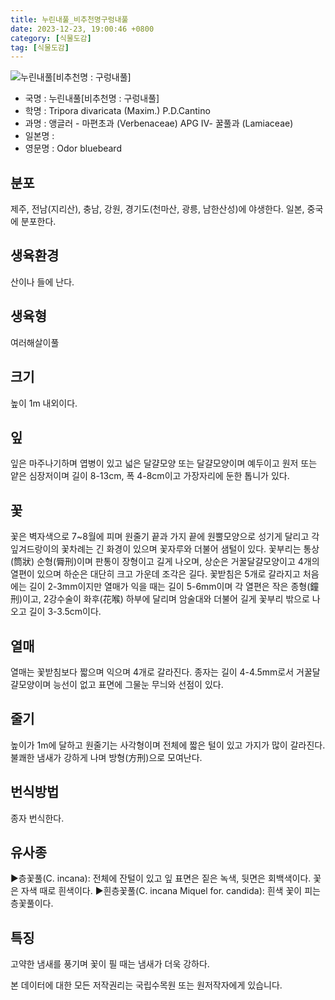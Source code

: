 ```yaml
---
title: 누린내풀_비추천명구렁내풀
date: 2023-12-23, 19:00:46 +0800
category: [식물도감]
tag: [식물도감]
---
```




![누린내풀[비추천명 : 구렁내풀]](http://www.nature.go.kr/fileUpload/plants/basic/Verbenaceae/Caryopteris/22147/22147_1_th2.jpg)
- 국명 : 누린내풀[비추천명 : 구렁내풀]
- 학명 : Tripora divaricata (Maxim.) P.D.Cantino
- 과명 : 앵글러 - 마편초과 (Verbenaceae) APG Ⅳ- 꿀풀과 (Lamiaceae)
- 일본명 : 
- 영문명 : Odor bluebeard


## 분포
제주, 전남(지리산), 충남, 강원, 경기도(천마산, 광릉, 남한산성)에 야생한다. 일본, 중국에 분포한다.
## 생육환경
산이나 들에 난다.
## 생육형
여러해살이풀 
## 크기
높이 1m 내외이다.
## 잎
잎은 마주나기하며 엽병이 있고 넓은 달걀모양 또는 달걀모양이며 예두이고 원저 또는 얕은 심장저이며 길이 8-13cm, 폭 4-8cm이고 가장자리에 둔한 톱니가 있다.
## 꽃
꽃은 벽자색으로 7~8월에 피며 원줄기 끝과 가지 끝에 원뿔모양으로 성기게 달리고 각 잎겨드랑이의 꽃차례는 긴 화경이 있으며 꽃자루와 더불어 샘털이 있다. 꽃부리는 통상(筒狀) 순형(脣刑)이며 판통이 장형이고 길게 나오며, 상순은 거꿀달걀모양이고 4개의 열편이 있으며 하순은 대단히 크고 가운데 조각은 길다. 꽃받침은 5개로 갈라지고 처음에는 길이 2-3mm이지만 열매가 익을 때는 길이 5-6mm이며 각 열편은 작은 종형(鐘刑)이고, 2강수술이 화후(花喉) 하부에 달리며 암술대와 더불어 길게 꽃부리 밖으로 나오고 길이 3-3.5cm이다.
## 열매
열매는 꽃받침보다 짧으며 익으며 4개로 갈라진다. 종자는 길이 4-4.5mm로서 거꿀달걀모양이며 능선이 없고 표면에 그물눈 무늬와 선점이 있다.
## 줄기
높이가 1m에 달하고 원줄기는 사각형이며 전체에 짧은 털이 있고 가지가 많이 갈라진다. 불쾌한 냄새가 강하게 나며 방형(方刑)으로 모여난다.
## 번식방법
종자 번식한다.
## 유사종
▶층꽃풀(C. incana): 전체에 잔털이 있고 잎 표면은 짙은 녹색, 뒷면은 회백색이다. 꽃은 자색 때로 흰색이다.▶흰층꽃풀(C. incana Miquel for. candida): 흰색 꽃이 피는 층꽃풀이다.
## 특징
고약한 냄새를 풍기며 꽃이 필 때는 냄새가 더욱 강하다.






본 데이터에 대한 모든 저작권리는 국립수목원 또는 원저작자에게 있습니다.
